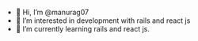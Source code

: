 - 👋 Hi, I’m @manurag07
- 👀 I’m interested in development with rails and react js
- 🌱 I’m currently learning rails and react js.

<!---
manurag07/manurag07 is a ✨ special ✨ repository because its `README.md` (this file) appears on your GitHub profile.
You can click the Preview link to take a look at your changes.
--->
